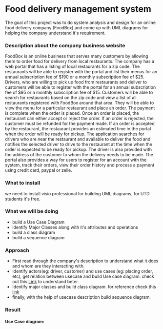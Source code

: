 # Food delivery management system
 
The goal of this project was to do system analysis and design for an online food delivery company (FoodBox) and come up with UML diagrams for helping the company understand it's requirement.

### Description about the company business website
FoodBox is an online business that serves many customers by allowing them to order food for delivery from local restaurants. The company has a web portal that has a listing of local restaurants for a zip code. The restaurants will be able to register with the portal and list their menus for an annual subscription fee of $190 or a monthly subscription fee of $25. Drivers, who are willing to pick up food from restaurants and deliver to customers will be able to register with the portal for an annual subscription fee of $95 or a monthly subscription fee of $15. Customers will be able to search for restaurants based on the zip code and view a list of all restaurants registered with FoodBox around that area. They will be able to view the menu for a particular restaurant and place an order. The payment is complete when the order is placed. Once an order is placed, the restaurant can either accept or reject the order. If an order is rejected, the customer must be refunded for the payment made. If an order is accepted by the restaurant, the restaurant provides an estimated time in the portal when the order will be ready for pickup. The application searches for drivers who are near the restaurant and available to deliver the food and notifies the selected driver to drive to the restaurant at the time when the order is expected to be ready for pickup. The driver is also provided with the address of the customer to whom the delivery needs to be made. The portal also provides a way for users to register for an account with the system, track their orders, view their order history and process a payment using credit card, paypal or zelle. 

### What to install
we need to install visio professional for building UML diagrams, for UTD students it's free.

### What we will be doing
* build a Use Case Diagram
* identify Major Classes along with it's attributes and operations
* build a class diagram
* build a sequence diagram

### Approach
* First read through the company's description to understand what it does and whom are they interacting with.
* Identify actors(eg: driver, customer) and use cases (eg: placing order, etc), get relation between usecase and build Use case diagram. check out this [Link](https://www.uml-diagrams.org/use-case-diagrams.html) to understand beter.
* Identify major classes and build class diagram. for reference check this [link](https://www.visual-paradigm.com/guide/uml-unified-modeling-language/uml-class-diagram-tutorial/)
* finally, with the help of usecase description build sequence diagram.

### Result
#### Use Case diagram:
![]()
